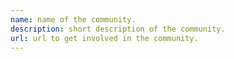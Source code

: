 ```yaml
---
name: name of the community.
description: short description of the community.
url: url to get involved in the community.
---
```

